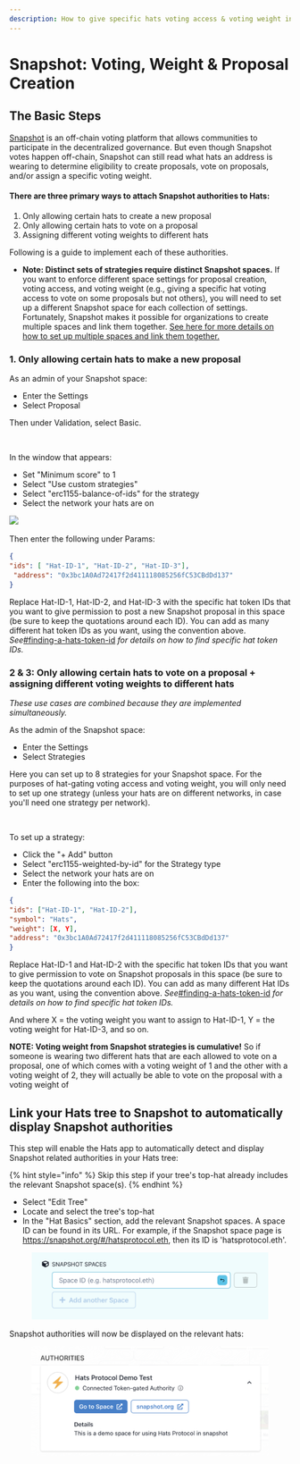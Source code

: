 ```yaml
---
description: How to give specific hats voting access & voting weight in Snapshot polls
---
```


# Snapshot: Voting, Weight & Proposal Creation

## **The Basic Steps**

[Snapshot](https://www.snapshot.org) is an off-chain voting platform that allows communities to participate in the decentralized governance. But even though Snapshot votes happen off-chain, Snapshot can still read what hats an address is wearing to determine eligibility to create proposals, vote on proposals, and/or assign a specific voting weight.

#### There are three primary ways to attach Snapshot authorities to Hats:

1. Only allowing certain hats to create a new proposal
2. Only allowing certain hats to vote on a proposal
3. Assigning different voting weights to different hats

Following is a guide to implement each of these authorities.

* **Note: Distinct sets of strategies require distinct Snapshot spaces.** If you want to enforce different space settings for proposal creation, voting access, and voting weight (e.g., giving a specific hat voting access to vote on some proposals but not others), you will need to set up a different Snapshot space for each collection of settings. Fortunately, Snapshot makes it possible for organizations to create multiple spaces and link them together. [See here for more details on how to set up multiple spaces and link them together.](https://docs.snapshot.org/user-guides/spaces/sub-spaces)

### 1. Only allowing certain hats to make a new proposal

As an admin of your Snapshot space:

* Enter the Settings
* Select Proposal

Then under Validation, select Basic.&#x20;

<figure><img src="../../.gitbook/assets/Snapshot - proposals.png" alt=""><figcaption></figcaption></figure>

In the window that appears:

* Set "Minimum score" to 1
* Select "Use custom strategies"
* Select "erc1155-balance-of-ids" for the strategy
* Select the network your hats are on

![](<../../.gitbook/assets/Screenshot 2023-06-06 at 5.01.33 PM.png>)

Then enter the following under Params:

```json
{ 
"ids": [ "Hat-ID-1", "Hat-ID-2", "Hat-ID-3"],
 "address": "0x3bc1A0Ad72417f2d411118085256fC53CBdDd137" 
}
```

Replace Hat-ID-1, Hat-ID-2, and Hat-ID-3 with the specific hat token IDs that you want to give permission to post a new Snapshot proposal in this space (be sure to keep the quotations around each ID). You can add as many different hat token IDs as you want, using the convention above. _See_[#finding-a-hats-token-id](../../using-hats/connecting-hats-w-permissions-and-authorities/#finding-a-hats-token-id "mention") _for details on how to find specific hat token IDs._

### 2 & 3: Only allowing certain hats to vote on a proposal + assigning different voting weights to different hats

_These use cases are combined because they are implemented simultaneously._

As the admin of the Snapshot space:

* Enter the Settings
* Select Strategies

Here you can set up to 8 strategies for your Snapshot space. For the purposes of hat-gating voting access and voting weight, you will only need to set up one strategy (unless your hats are on different networks, in case you'll need one strategy per network).

<figure><img src="../../.gitbook/assets/Screenshot 2023-06-07 at 2.56.08 PM.png" alt=""><figcaption></figcaption></figure>

To set up a strategy:

* Click the "+ Add" button
* Select "erc1155-weighted-by-id" for the Strategy type
* Select the network your hats are on
* Enter the following into the box:

```json
{ 
"ids": ["Hat-ID-1", "Hat-ID-2"], 
"symbol": "Hats", 
"weight": [X, Y], 
"address": "0x3bc1A0Ad72417f2d411118085256fC53CBdDd137" 
}
```

Replace Hat-ID-1 and Hat-ID-2 with the specific hat token IDs that you want to give permission to vote on Snapshot proposals in this space (be sure to keep the quotations around each ID). You can add as many different Hat IDs as you want, using the convention above. _See_[#finding-a-hats-token-id](../../using-hats/connecting-hats-w-permissions-and-authorities/#finding-a-hats-token-id "mention") _for details on how to find specific hat token IDs._

And where X = the voting weight you want to assign to Hat-ID-1, Y = the voting weight for Hat-ID-3, and so on.&#x20;

**NOTE: Voting weight from Snapshot strategies is cumulative!** So if someone is wearing two different hats that are each allowed to vote on a proposal, one of which comes with a voting weight of 1 and the other with a voting weight of 2, they will actually be able to vote on the proposal with a voting weight of&#x20;

## Link your Hats tree to Snapshot to automatically display Snapshot authorities

This step will enable the Hats app to automatically detect and display Snapshot related authorities in your Hats tree:

{% hint style="info" %}
Skip this step if your tree's top-hat already includes the relevant Snapshot space(s).
{% endhint %}

* Select "Edit Tree"
* Locate and select the tree's top-hat
* In the "Hat Basics" section, add the relevant Snapshot spaces. A space ID can be found in its URL. For example, if the Snapshot space page is https://snapshot.org/#/hatsprotocol.eth, then its ID is 'hatsprotocol.eth'.

<figure><img src="../../.gitbook/assets/Add Snapshot Space.png" alt=""><figcaption></figcaption></figure>

Snapshot authorities will now be displayed on the relevant hats:

<figure><img src="../../.gitbook/assets/Snapshot Authority.png" alt=""><figcaption></figcaption></figure>

